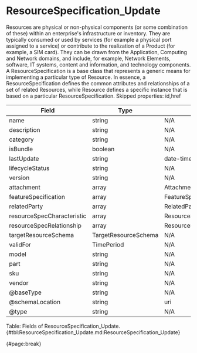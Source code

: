 <!--
    ATTENTION: This file was generated via gradle!
               Do NOT manually edit this file! Any such changes will be overwritten!
-->

# ResourceSpecification_Update

Resources are physical or non-physical components (or some combination of these) within an enterprise's infrastructure or inventory.
They are typically consumed or used by services (for example a physical port assigned to a service) or contribute to the realization of a Product (for example, a SIM card).
They can be drawn from the Application, Computing and Network domains, and include, for example, Network Elements, software, IT systems, content and information, and technology components.
A ResourceSpecification is a base class that represents a generic means for implementing a particular type of Resource.
In essence, a ResourceSpecification defines the common attributes and relationships of a set of related Resources, while Resource defines a specific instance that is based on a particular ResourceSpecification.
Skipped properties: id,href

| Field | Type | Format | Required |
| ------- | ------- | ------- | --- |
| name | string | N/A | No |
| description | string | N/A | No |
| category | string | N/A | No |
| isBundle | boolean | N/A | No |
| lastUpdate | string | date-time | No |
| lifecycleStatus | string | N/A | No |
| version | string | N/A | No |
| attachment | array | AttachmentOrDocumentRef | No |
| featureSpecification | array | FeatureSpecification | No |
| relatedParty | array | RelatedParty | No |
| resourceSpecCharacteristic | array | ResourceSpecificationCharacteristic | No |
| resourceSpecRelationship | array | ResourceSpecificationRelationship | No |
| targetResourceSchema | TargetResourceSchema | N/A | No |
| validFor | TimePeriod | N/A | No |
| model | string | N/A | No |
| part | string | N/A | No |
| sku | string | N/A | No |
| vendor | string | N/A | No |
| @baseType | string | N/A | No |
| @schemaLocation | string | uri | No |
| @type | string | N/A | No |

Table: Fields of ResourceSpecification_Update. {#tbl:ResourceSpecification_Update.md:ResourceSpecification_Update}

{#page:break}
